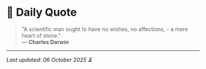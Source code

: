 # 📜 Daily Quote

> "A scientific man ought to have no wishes, no affections, - a mere heart of stone."  
> — **Charles Darwin**

---

_Last updated: 06 October 2025 ⏳_
